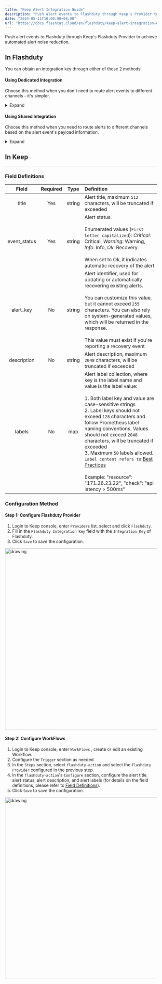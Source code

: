 ```yaml
---
title: "Keep Alert Integration Guide"
description: "Push alert events to Flashduty through Keep's Provider to achieve automated alert noise reduction."
date: "2024-05-11T10:00:00+08:00"
url: "https://docs.flashcat.cloud/en/flashduty/keep-alert-integration-guide"
---
```


Push alert events to Flashduty through Keep's Flashduty Provider to achieve automated alert noise reduction.

<div class="hide">

## In Flashduty

You can obtain an integration key through either of these 2 methods:

#### Using Dedicated Integration

Choose this method when you don't need to route alert events to different channels - it's simpler.

<details>
  <summary>Expand</summary>
  
  1. Enter the Flashduty console, select **Channel**, and go to a specific channel's details page
  2. Select the **Integrations** tab, click **Add Integration** to enter the integration page
  3. Choose **Keep** integration, click **Save** to generate a card
  4. Click the generated card to view the **Integration Key**, copy it for later use, and you're done
    
</details>

#### Using Shared Integration

Choose this method when you need to route alerts to different channels based on the alert event's payload information.

<details>
  <summary>Expand</summary>
  
  1. Enter the Flashduty console, select **Integration Center=>Alert Events** to access the integration selection page
  2. Select **Keep** integration:
        - **Integration Name**: Define a name for this integration
  3. Configure default routing and select the corresponding channel (after the integration is created, you can go to `Route` to configure more routing rules)
  4. Click **Save** and copy the newly generated **Integration Key** for later use
  5. Done
    
</details>
</div>


## In Keep
---

### Field Definitions

Field|Required|Type|Definition
:-:|:-:|:-:|:---
| title       | Yes   | string | Alert title, maximum `512` characters, will be truncated if exceeded
| event_status | Yes   | string | Alert status.<br><br>Enumerated values (`First letter capitalized`): *Critical*: Critical, *Warning*: Warning, *Info*: Info, *Ok*: Recovery.<br><br>When set to Ok, it indicates automatic recovery of the alert
| alert_key    | No   | string | Alert identifier, used for updating or automatically recovering existing alerts.<br><br>You can customize this value, but it cannot exceed `255` characters. You can also rely on system-generated values, which will be returned in the response.<br><br>This value must exist if you're reporting a recovery event
| description  | No   | string | Alert description, maximum `2048` characters, will be truncated if exceeded
| labels       | No   | map    | Alert label collection, where key is the label name and value is the label value:<br><br>1. Both label key and value are case-sensitive strings<br>2. Label keys should not exceed `128` characters and follow Prometheus label naming conventions. Values should not exceed `2048` characters, will be truncated if exceeded<br>3. Maximum `50` labels allowed. `Label content refers to` [Best Practices](#best-practices)<br><br>Example: "resource": "171.26.23.22", "check": "api latency > 500ms"
    


### Configuration Method

#### Step 1: Configure Flashduty Provider
1. Login to Keep console, enter `Providers` list, select and click `Flashduty`.
2. Fill in the `Flashduty Integration Key` field with the `Integration Key` of Flashduty.
3. Click `Save` to save the configuration.

<img alt="drawing" width="600" src="https://download.flashcat.cloud/flashduty/doc/en/fd/keep-1.png" />

#### Step 2: Configure WorkFlows
1. Login to Keep console, enter `WorkFlows` , create or edit an existing Workflow.
2. Configure the `Trigger` section as needed.
3. In the `Steps` section, select `flashduty-action` and select the `Flashduty Provider` configured in the previous step.
4. In the `flashduty-action`'s `Configure` section, configure the alert title, alert status, alert description, and alert labels (for details on the field definitions, please refer to [Field Definitions](#field-definitions)).
5. Click `Save` to save the configuration.


<img alt="drawing" width="600" src="https://download.flashcat.cloud/flashduty/doc/en/fd/keep-2.png" />

